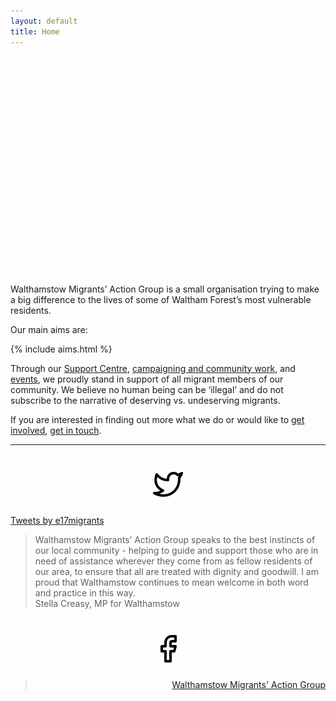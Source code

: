 ```yaml
---
layout: default
title: Home
---
```


<div class="jumbotron p-3 p-md-5 text-white rounded bg-dark" style="background-image: url(img/welcome.png); background-position: center; height: 350px;">
</div>

Walthamstow Migrants’ Action Group is a small organisation trying to make a big difference to the lives of some of Waltham Forest’s most vulnerable residents.

Our main aims are:

{% include aims.html %}

Through our <a href="/support-centre">Support Centre</a>, <a href="/campaigns-and-community">campaigning and community work</a>, and <a href="/events">events</a>, we proudly stand in support of all migrant members of our community. We believe no human being can be ‘illegal’ and do not subscribe to the narrative of deserving vs. undeserving migrants. 

If you are interested in finding out more what we do or would like to <a href="/get-involved">get involved</a>, <a href="/contact-us">get in touch</a>.

<hr>

<div class="row mb-3">
<div class="col-md-3">
<h1 style="text-align:center;">
  <a href="https://twitter.com/e17migrants" target="_blank"><img src="/img/twitter.svg" /></a>
</h1>
<a class="twitter-timeline" data-height="500" href="https://twitter.com/e17migrants?ref_src=twsrc%5Etfw">Tweets by e17migrants</a> <script async src="https://platform.twitter.com/widgets.js" charset="utf-8"></script>
</div>
<div class="col-md-6">
<blockquote class="blockquote">
  <div>
  Walthamstow Migrants’ Action Group speaks to the best instincts of our local community - helping to guide and support those who are in need of assistance wherever they come from as fellow residents of our area, to ensure that all are treated with dignity and goodwill. I am proud that Walthamstow continues to mean welcome in both word and practice in this way.
  </div>
  <footer class="blockquote-footer">
    Stella Creasy, MP for Walthamstow
  </footer>
</blockquote>
</div>

<div class="col-md-3" style="text-align: right">
<h1 style="text-align:center;">
  <a href="https://facebook.com/WalthamstowMigrantsActionGroup" target="_blank"><img src="/img/facebook.svg" /></a>
</h1>
<div id="fb-root"></div>
<script>(function(d, s, id) {
  var js, fjs = d.getElementsByTagName(s)[0];
  if (d.getElementById(id)) return;
  js = d.createElement(s); js.id = id;
  js.src = 'https://connect.facebook.net/en_GB/sdk.js#xfbml=1&version=v3.1';
  fjs.parentNode.insertBefore(js, fjs);
}(document, 'script', 'facebook-jssdk'));</script>
<div class="fb-page" data-href="https://www.facebook.com/WalthamstowMigrantsActionGroup" data-tabs="timeline" data-width="500" data-height="500" data-small-header="false" data-adapt-container-width="true" data-hide-cover="true" data-show-facepile="true"><blockquote cite="https://www.facebook.com/WalthamstowMigrantsActionGroup" class="fb-xfbml-parse-ignore"><a href="https://www.facebook.com/WalthamstowMigrantsActionGroup">Walthamstow Migrants&#039; Action Group</a></blockquote></div>
</div>
</div>

